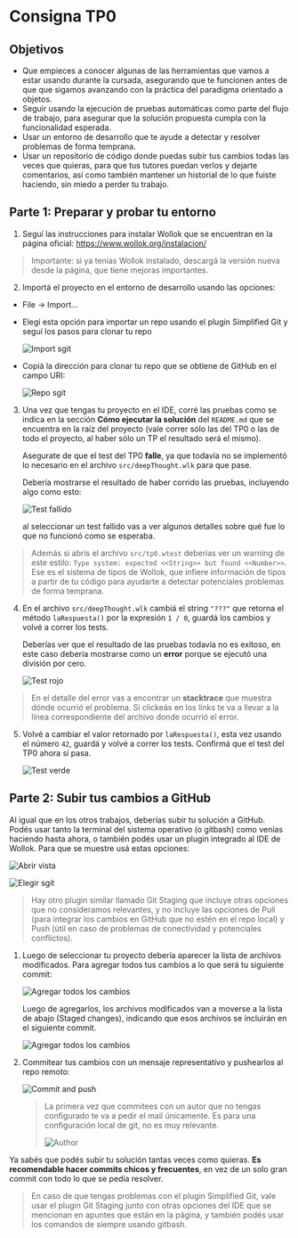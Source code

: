 # Consigna TP0

## Objetivos

- Que empieces a conocer algunas de las herramientas que vamos a estar usando durante la cursada, asegurando que te funcionen antes de que que sigamos avanzando con la práctica del paradigma orientado a objetos.
- Seguir usando la ejecución de pruebas automáticas como parte del flujo de trabajo, para asegurar que la solución propuesta cumpla con la funcionalidad esperada.
- Usar un entorno de desarrollo que te ayude a detectar y resolver problemas de forma temprana.
- Usar un repositorio de código donde puedas subir tus cambios todas las veces que quieras, para que tus tutores puedan verlos y dejarte comentarios, así como también mantener un historial de lo que fuiste haciendo, sin miedo a perder tu trabajo.

## Parte 1: Preparar y probar tu entorno

1. Seguí las instrucciones para instalar Wollok que se encuentran en la página oficial: https://www.wollok.org/instalacion/

  > Importante: si ya tenías Wollok instalado, descargá la versión nueva desde la página, que tiene mejoras importantes.
  
2. Importá el proyecto en el entorno de desarrollo usando las opciones:

  - File -> Import...
  - Elegí esta opción para importar un repo usando el plugin Simplified Git y seguí los pasos para clonar tu repo
  
    ![Import sgit](imagenes/sgit-import.jpg)
    
  - Copiá la dirección para clonar tu repo que se obtiene de GitHub en el campo URI:
  
    ![Repo sgit](imagenes/sgit-uri.jpg)

3. Una vez que tengas tu proyecto en el IDE, corré las pruebas como se indica en la sección **Cómo ejecutar la solución** del `README.md` que se encuentra en la raíz del proyecto (vale correr sólo las del TP0 o las de todo el proyecto, al haber sólo un TP el resultado será el mismo).

   Asegurate de que el test del TP0 **falle**, ya que todavía no se implementó lo necesario en el archivo `src/deepThought.wlk` para que pase.

   Debería mostrarse el resultado de haber corrido las pruebas, incluyendo algo como esto:
   
   ![Test fallido](imagenes/tests-1.jpg)
   
   al seleccionar un test fallido vas a ver algunos detalles sobre qué fue lo que no funcionó como se esperaba.
   
  > Además si abrís el archivo `src/tp0.wtest` deberías ver un warning de este estilo: `Type system: expected <<String>> but found <<Number>>`.
  > Ese es el sistema de tipos de Wollok, que infiere información de tipos a partir de tu código para ayudarte a detectar potenciales problemas de forma temprana.

4. En el archivo `src/deepThought.wlk` cambiá el string `"???"` que retorna el método `laRespuesta()` por la expresión `1 / 0`, guardá los cambios y volvé a correr los tests.

   Deberías ver que el resultado de las pruebas todavía no es exitoso, en este caso debería mostrarse como un **error** porque se ejecutó una división por cero.
   
   ![Test rojo](imagenes/tests-2.jpg)
   
  > En el detalle del error vas a encontrar un **stacktrace** que muestra dónde ocurrió el problema. Si clickeás en los links te va a llevar a la línea correspondiente del archivo donde ocurrió el error.

5. Volvé a cambiar el valor retornado por `laRespuesta()`, esta vez usando el número `42`, guardá y volvé a correr los tests. Confirmá que el test del TP0 ahora sí pasa.

   ![Test verde](imagenes/tests-3.jpg)

## Parte 2: Subir tus cambios a GitHub

Al igual que en los otros trabajos, deberías subir tu solución a GitHub. Podés usar tanto la terminal del sistema operativo (o gitbash) como venías haciendo hasta ahora, o también podés usar un plugin integrado al IDE de Wollok. Para que se muestre usá estas opciones:

   ![Abrir vista](imagenes/sgit-1.jpg)
   
   ![Elegir sgit](imagenes/sgit-2.jpg)
   
  > Hay otro plugin similar llamado Git Staging que incluye otras opciones que no consideramos relevantes, y no incluye las opciones de Pull (para integrar los cambios en GitHub que no estén en el repo local) y Push (útil en caso de problemas de conectividad y potenciales conflictos).

1. Luego de seleccionar tu proyecto debería aparecer la lista de archivos modificados. Para agregar todos tus cambios a lo que será tu siguiente commit:

   ![Agregar todos los cambios](imagenes/sgit-add.jpg)
   
   Luego de agregarlos, los archivos modificados van a moverse a la lista de abajo (Staged changes), indicando que esos archivos se incluirán en el siguiente commit.
   
   ![Agregar todos los cambios](imagenes/sgit-cambios-agregados.jpg)
   
2. Commitear tus cambios con un mensaje representativo y pushearlos al repo remoto:
   
   ![Commit and push](imagenes/sgit-commit-and-push.jpg)
   
   > La primera vez que commitees con un autor que no tengas configurado te va a pedir el mail únicamente. Es para una configuración local de git, no es muy relevante.
   >
   > ![Author](imagenes/sgit-first-commit.jpg)

Ya sabés que podés subir tu solución tantas veces como quieras. **Es recomendable hacer commits chicos y frecuentes**, en vez de un solo gran commit con todo lo que se pedía resolver.

> En caso de que tengas problemas con el plugin Simplified Git, vale usar el plugin Git Staging junto con otras opciones del IDE que se mencionan en apuntes que están en la página, y también podés usar los comandos de siempre usando gitbash.
